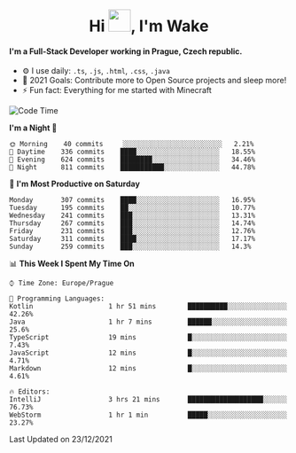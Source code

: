 <h1 align="center">Hi <img src="https://raw.githubusercontent.com/MrWakeCZ/MrWakeCZ/master/Hi.gif" width="40px" />, I'm Wake</h1>

#### I'm a Full-Stack Developer working in Prague, Czech republic.
- ⚙️ I use daily: `.ts`, `.js`, `.html`, `.css`, `.java`
- 🥅 2021 Goals: Contribute more to Open Source projects and sleep more!
- ⚡ Fun fact: Everything for me started with Minecraft

<!--START_SECTION:waka-->
![Code Time](http://img.shields.io/badge/Code%20Time-2%2C019%20hrs%2054%20mins-blue)

**I'm a Night 🦉** 

```text
🌞 Morning    40 commits     ░░░░░░░░░░░░░░░░░░░░░░░░░   2.21% 
🌆 Daytime    336 commits    ████░░░░░░░░░░░░░░░░░░░░░   18.55% 
🌃 Evening    624 commits    ████████░░░░░░░░░░░░░░░░░   34.46% 
🌙 Night      811 commits    ███████████░░░░░░░░░░░░░░   44.78%

```
📅 **I'm Most Productive on Saturday** 

```text
Monday       307 commits    ████░░░░░░░░░░░░░░░░░░░░░   16.95% 
Tuesday      195 commits    ██░░░░░░░░░░░░░░░░░░░░░░░   10.77% 
Wednesday    241 commits    ███░░░░░░░░░░░░░░░░░░░░░░   13.31% 
Thursday     267 commits    ███░░░░░░░░░░░░░░░░░░░░░░   14.74% 
Friday       231 commits    ███░░░░░░░░░░░░░░░░░░░░░░   12.76% 
Saturday     311 commits    ████░░░░░░░░░░░░░░░░░░░░░   17.17% 
Sunday       259 commits    ███░░░░░░░░░░░░░░░░░░░░░░   14.3%

```


📊 **This Week I Spent My Time On** 

```text
⌚︎ Time Zone: Europe/Prague

💬 Programming Languages: 
Kotlin                   1 hr 51 mins        ██████████░░░░░░░░░░░░░░░   42.26% 
Java                     1 hr 7 mins         ██████░░░░░░░░░░░░░░░░░░░   25.6% 
TypeScript               19 mins             █░░░░░░░░░░░░░░░░░░░░░░░░   7.43% 
JavaScript               12 mins             █░░░░░░░░░░░░░░░░░░░░░░░░   4.71% 
Markdown                 12 mins             █░░░░░░░░░░░░░░░░░░░░░░░░   4.61%

🔥 Editors: 
IntelliJ                 3 hrs 21 mins       ███████████████████░░░░░░   76.73% 
WebStorm                 1 hr 1 min          █████░░░░░░░░░░░░░░░░░░░░   23.27%

```


 Last Updated on 23/12/2021
<!--END_SECTION:waka-->
